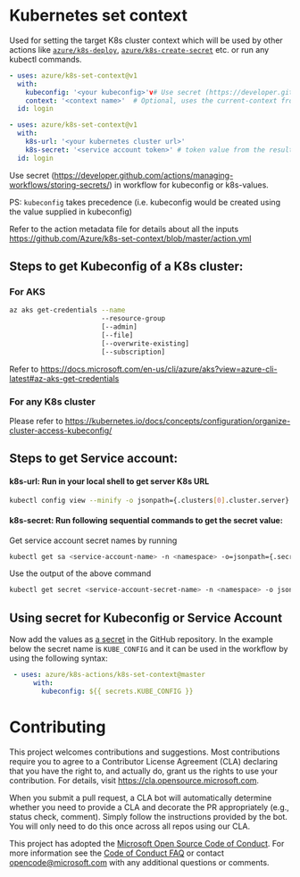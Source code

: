 # Kubernetes set context

Used for setting the target K8s cluster context which will be used by other actions like [`azure/k8s-deploy`](https://github.com/Azure/k8s-deploy/tree/master), [`azure/k8s-create-secret`](https://github.com/Azure/k8s-create-secret/tree/master) etc. or run any kubectl commands.

```yaml
- uses: azure/k8s-set-context@v1
  with:
    kubeconfig: '<your kubeconfig>'v# Use secret (https://developer.github.com/actions/managing-workflows/storing-secrets/)
    context: '<context name>'  # Optional, uses the current-context from kubeconfig by default
  id: login
```

```yaml
- uses: azure/k8s-set-context@v1
  with:
    k8s-url: '<your kubernetes cluster url>'
    k8s-secret: '<service account token>' # token value from the result of the below script
  id: login
```

Use secret (https://developer.github.com/actions/managing-workflows/storing-secrets/) in workflow for kubeconfig or k8s-values.

PS: `kubeconfig` takes precedence (i.e. kubeconfig would be created using the value supplied in kubeconfig)

Refer to the action metadata file for details about all the inputs https://github.com/Azure/k8s-set-context/blob/master/action.yml

## Steps to get Kubeconfig of a K8s cluster: 

### For AKS
```sh
az aks get-credentials --name
                       --resource-group
                       [--admin]
                       [--file]
                       [--overwrite-existing]
                       [--subscription]
```
Refer to https://docs.microsoft.com/en-us/cli/azure/aks?view=azure-cli-latest#az-aks-get-credentials

### For any K8s cluster
Please refer to https://kubernetes.io/docs/concepts/configuration/organize-cluster-access-kubeconfig/


## Steps to get Service account: 

#### k8s-url: Run in your local shell to get server K8s URL
```sh
kubectl config view --minify -o jsonpath={.clusters[0].cluster.server}
```
#### k8s-secret: Run following sequential commands to get the secret value:
Get service account secret names by running
```sh
kubectl get sa <service-account-name> -n <namespace> -o=jsonpath={.secrets[*].name}
```

Use the output of the above command 
```sh
kubectl get secret <service-account-secret-name> -n <namespace> -o json
```
## Using secret for Kubeconfig or Service Account
Now add the values as [a secret](https://developer.github.com/actions/managing-workflows/storing-secrets/) in the GitHub repository. In the example below the secret name is `KUBE_CONFIG` and it can be used in the workflow by using the following syntax:
```yaml
 - uses: azure/k8s-actions/k8s-set-context@master
      with:
        kubeconfig: ${{ secrets.KUBE_CONFIG }}
```

# Contributing

This project welcomes contributions and suggestions.  Most contributions require you to agree to a
Contributor License Agreement (CLA) declaring that you have the right to, and actually do, grant us
the rights to use your contribution. For details, visit https://cla.opensource.microsoft.com.

When you submit a pull request, a CLA bot will automatically determine whether you need to provide
a CLA and decorate the PR appropriately (e.g., status check, comment). Simply follow the instructions
provided by the bot. You will only need to do this once across all repos using our CLA.

This project has adopted the [Microsoft Open Source Code of Conduct](https://opensource.microsoft.com/codeofconduct/).
For more information see the [Code of Conduct FAQ](https://opensource.microsoft.com/codeofconduct/faq/) or
contact [opencode@microsoft.com](mailto:opencode@microsoft.com) with any additional questions or comments.
